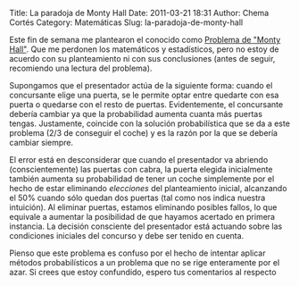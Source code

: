 Title: La paradoja de Monty Hall
Date: 2011-03-21 18:31
Author: Chema Cortés
Category: Matemáticas
Slug: la-paradoja-de-monty-hall

Este fin de semana me plantearon el conocido como [Problema de "Monty Hall"](http://es.wikipedia.org/wiki/Problema_de_Monty_Hall). Que me
perdonen los matemáticos y estadísticos, pero no estoy de acuerdo con su
planteamiento ni con sus conclusiones (antes de seguir, recomiendo una
lectura del problema).

Supongamos que el presentador actúa de la siguiente forma: cuando el
concursante elige una puerta, se le permite optar entre quedarte con esa
puerta o quedarse con el resto de puertas. Evidentemente, el concursante
debería cambiar ya que la probabilidad aumenta cuanta más puertas
tengas. Justamente, coincide con la solución probabilística que se da a
este problema (2/3 de conseguir el coche) y es la razón por la que se
debería cambiar siempre.

El error está en desconsiderar que cuando el presentador va abriendo
(conscientemente) las puertas con cabra, la puerta elegida inicialmente
también aumenta su probabilidad de tener un coche simplemente por el
hecho de estar eliminando *elecciones* del planteamiento inicial,
alcanzando el 50% cuando sólo quedan dos puertas (tal como nos indica
nuestra intuición). Al eliminar puertas, estamos eliminando posibles
fallos, lo que equivale a aumentar la posibilidad de que hayamos
acertado en primera instancia. La decisión consciente del presentador
está actuando sobre las condiciones iniciales del concurso y debe ser
tenido en cuenta.

Pienso que este problema es confuso por el hecho de intentar aplicar
métodos probabilísticos a un problema que no se rige enteramente por el
azar. Si crees que estoy confundido, espero tus comentarios al respecto
